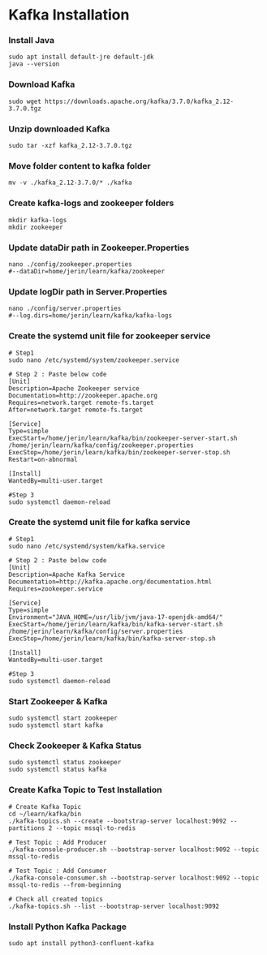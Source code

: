 # Kafka Installation

### Install Java
	sudo apt install default-jre default-jdk
	java --version

### Download Kafka 
	sudo wget https://downloads.apache.org/kafka/3.7.0/kafka_2.12-3.7.0.tgz

### Unzip downloaded Kafka
	sudo tar -xzf kafka_2.12-3.7.0.tgz

### Move folder content to kafka folder 
	mv -v ./kafka_2.12-3.7.0/* ./kafka

###  Create kafka-logs and zookeeper folders
	mkdir kafka-logs
	mkdir zookeeper

### Update dataDir path in Zookeeper.Properties 
	nano ./config/zookeeper.properties 
	#--dataDir=home/jerin/learn/kafka/zookeeper
 
### Update logDir path in Server.Properties 
	nano ./config/server.properties 
	#--log.dirs=home/jerin/learn/kafka/kafka-logs

### Create the systemd unit file for zookeeper service
	# Step1
	sudo nano /etc/systemd/system/zookeeper.service
	
	# Step 2 : Paste below code
	[Unit]
	Description=Apache Zookeeper service
	Documentation=http://zookeeper.apache.org
	Requires=network.target remote-fs.target
	After=network.target remote-fs.target

	[Service]
	Type=simple
	ExecStart=/home/jerin/learn/kafka/bin/zookeeper-server-start.sh /home/jerin/learn/kafka/config/zookeeper.properties
	ExecStop=/home/jerin/learn/kafka/bin/zookeeper-server-stop.sh
	Restart=on-abnormal

	[Install]
	WantedBy=multi-user.target
	
	#Step 3
	sudo systemctl daemon-reload
	
	
### Create the systemd unit file for kafka service
	# Step1
	sudo nano /etc/systemd/system/kafka.service
	
	# Step 2 : Paste below code
	[Unit]
	Description=Apache Kafka Service
	Documentation=http://kafka.apache.org/documentation.html
	Requires=zookeeper.service

	[Service]
	Type=simple
	Environment="JAVA_HOME=/usr/lib/jvm/java-17-openjdk-amd64/"
	ExecStart=/home/jerin/learn/kafka/bin/kafka-server-start.sh /home/jerin/learn/kafka/config/server.properties
	ExecStop=/home/jerin/learn/kafka/bin/kafka-server-stop.sh

	[Install]
	WantedBy=multi-user.target
	
	#Step 3
	sudo systemctl daemon-reload
	
### Start Zookeeper & Kafka 
	sudo systemctl start zookeeper
	sudo systemctl start kafka

### Check Zookeeper & Kafka Status
	sudo systemctl status zookeeper
	sudo systemctl status kafka
	
### Create Kafka Topic to Test Installation
	# Create Kafka Topic
	cd ~/learn/kafka/bin
	./kafka-topics.sh --create --bootstrap-server localhost:9092 --partitions 2 --topic mssql-to-redis

	# Test Topic : Add Producer
	./kafka-console-producer.sh --bootstrap-server localhost:9092 --topic mssql-to-redis

	# Test Topic : Add Consumer
	./kafka-console-consumer.sh --bootstrap-server localhost:9092 --topic mssql-to-redis --from-beginning
	
	# Check all created topics
	./kafka-topics.sh --list --bootstrap-server localhost:9092
	
### Install Python Kafka Package
	sudo apt install python3-confluent-kafka
